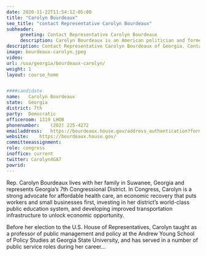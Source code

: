 ```yaml
---
date: 2020-11-22T11:54:12-05:00
title: "Carolyn Bourdeaux"
seo_title: "contact Representative Carolyn Bourdeaux"
subheader:
     greeting: Contact Representative Carolyn Bourdeaux 
     description: Carolyn Bourdeaux is an American politician and former professor who is serving as the U.S. Representative for Georgia's 7th congressional district. A member of the Democratic Party, she was a professor at the Andrew Young School of Public Policy at Georgia State University from 2003 to 2021.
description: Contact Representative Carolyn Bourdeaux of Georgia. Contact information for Carolyn Bourdeaux includes email address, phone number, and mailing address.
image: bourdeaux-carolyn.jpeg
video: 
url: /usa/georgia/bourdeaux-carolyn/
weight: 1
layout: course_home


####candidate
name:	Carolyn Bourdeaux
state:	Georgia
district: 7th
party:	Democratic
officeroom:	1319 LHOB
phonenumber:	(202) 225-4272
emailaddress:	https://bourdeaux.house.gov/address_authentication?form=/contact
website:	https://bourdeaux.house.gov/
committeeassignment: 
role: congress
inoffice: current
twitter: Carolyn4GA7
powrid: 
---
```


Rep. Carolyn Bourdeaux lives with her family in Suwanee, Georgia and represents Georgia’s 7th Congressional District. In Congress, Carolyn is a strong advocate for affordable health care, an economic recovery that puts workers and small businesses first, investing in her district’s world-class public education system, and developing improved transportation infrastructure to unlock economic opportunity.

Before her election to the U.S. House of Representatives, Carolyn taught as a professor of public management and policy at the Andrew Young School of Policy Studies at Georgia State University, and has served in a number of public service roles during her career…